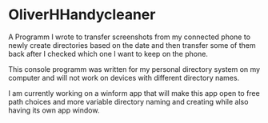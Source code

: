 # OliverHHandycleaner
A Programm I wrote to transfer screenshots from my connected phone to newly create directories based on the date and then transfer some of them back after I checked which one I want to keep on the phone. 

This console programm was written for my personal directory system on my computer and will not work on devices with different directory names.

I am currently working on a winform app that will make this app open to free path choices and more variable directory naming and creating while also having its own app window.
